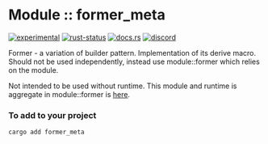 <!-- {{# generate.module_header{} #}} -->

# Module :: former_meta
<!--{ generate.module_header.start() }-->
 [![experimental](https://raster.shields.io/static/v1?label=&message=experimental&color=orange)](https://github.com/emersion/stability-badges#experimental) [![rust-status](https://github.com/Wandalen/wTools/actions/workflows/module_former_meta_push.yml/badge.svg)](https://github.com/Wandalen/wTools/actions/workflows/module_former_meta_push.yml) [![docs.rs](https://img.shields.io/docsrs/former_meta?color=e3e8f0&logo=docs.rs)](https://docs.rs/former_meta) [![discord](https://img.shields.io/discord/872391416519737405?color=eee&logo=discord&logoColor=eee&label=ask)](https://discord.gg/m3YfbXpUUY)
<!--{ generate.module_header.end }-->

Former - a variation of builder pattern. Implementation of its derive macro. Should not be used independently, instead use module::former which relies on the module.

Not intended to be used without runtime. This module and runtime is aggregate in module::former is [here](https://github.com/Wandalen/wTools/tree/master/module/core/former).

### To add to your project

```sh
cargo add former_meta
```
